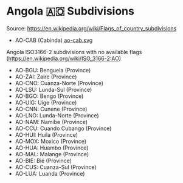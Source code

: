 # Angola 🇦🇴 Subdivisions

Source: https://en.wikipedia.org/wiki/Flags_of_country_subdivisions

* AO-CAB (Cabinda) [ao-cab.svg](https://github.com/amckenna41/iso3166-flag-icons/blob/main/iso3166-2-icons/AO/ao-cab.svg)

Angola ISO3166-2 subdivisions with no available flags (https://en.wikipedia.org/wiki/ISO_3166-2:AO)

* AO-BGU: Benguela (Province)
* AO-ZAI: Zaire (Province)
* AO-CNO: Cuanza-Norte (Province)
* AO-LSU: Lunda-Sul (Province)
* AO-BGO: Bengo (Province)
* AO-UIG: Uíge (Province)
* AO-CNN: Cunene (Province)
* AO-LNO: Lunda-Norte (Province)
* AO-NAM: Namibe (Province)
* AO-CCU: Cuando Cubango (Province)
* AO-HUI: Huíla (Province)
* AO-MOX: Moxico (Province)
* AO-HUA: Huambo (Province)
* AO-MAL: Malange (Province)
* AO-BIE: Bié (Province)
* AO-CUS: Cuanza-Sul (Province)
* AO-LUA: Luanda (Province)